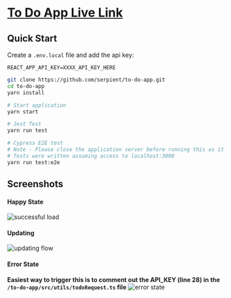 # [To Do App Live Link](https://goofy-lewin-c61122.netlify.app)

## Quick Start

Create a `.env.local` file and add the api key:

```
REACT_APP_API_KEY=XXXX_API_KEY_HERE
```

```bash
git clone https://github.com/serpient/to-do-app.git
cd to-do-app
yarn install

# Start application
yarn start

# Jest Test
yarn run test

# Cypress E2E test
# Note - Please close the application server before running this as it will spin up its own
# Tests were written assuming access to localhost:3000
yarn run test:e2e
```

## Screenshots

#### Happy State

![successful load](https://p23.f4.n0.cdn.getcloudapp.com/items/4gu11WQb/3cbcda0e-4f65-4703-b5c4-203081982d9a.jpg?v=95b460fa9bd8a547bf38c8cab4833c1f)

#### Updating

![updating flow](https://p23.f4.n0.cdn.getcloudapp.com/items/5zuAAvZd/9d6f2d8e-fc0e-487c-bec9-b36bf63b67b1.gif?v=25e51fe32691a7addb16c900248f6c0f)

#### Error State

**Easiest way to trigger this is to comment out the API_KEY (line 28) in the `/to-do-app/src/utils/todoRequest.ts` file**
![error state](https://p23.f4.n0.cdn.getcloudapp.com/items/6quQQXKR/f12002a8-8318-4a27-865d-33b733ba73f9.jpg?v=7afb87c601f67c874f2b93fe4dc41c08)
